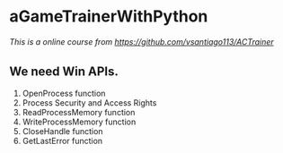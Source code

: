 # aGameTrainerWithPython
###### This is a online course from https://github.com/vsantiago113/ACTrainer
## We need Win APIs.
1. OpenProcess function
2. Process Security and Access Rights
3. ReadProcessMemory function
4. WriteProcessMemory function
5. CloseHandle function
6. GetLastError function
